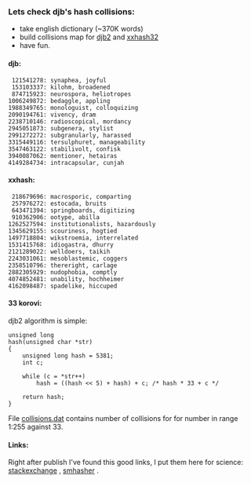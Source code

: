 ### Lets check djb's hash collisions:
* take english dictionary (~370K words)
* build collisions map for [djb2](http://www.cse.yorku.ca/~oz/hash.html) and [xxhash32](https://cyan4973.github.io/xxHash/)
* have fun.

#### djb:
```
 121541278: synaphea, joyful
 153103337: kilohm, broadened
 874715923: neurospora, heliotropes
1006249872: bedaggle, appling
1988349765: monologuist, colloquizing
2090194761: vivency, dram
2238710146: radioscopical, mordancy
2945051873: subgenera, stylist
2991272272: subgranularly, harassed
3315449116: tersulphuret, manageability
3547463122: stabilivolt, confisk
3940087062: mentioner, hetairas
4149284734: intracapsular, cunjah
```

#### xxhash:
```
 218679696: macrosporic, comparting
 257976272: estocada, bruits
 643471394: springboards, digitizing
 910362906: ootype, abilla
1262527594: institutionalists, hazardously
1345629155: scouriness, hogtied
1497718804: wikstroemia, interrelated
1531415768: idiogastra, dhurry
2121289022: welldoers, taikih
2243031061: mesoblastemic, coggers
2358510796: thereright, carlage
2882305929: nudophobia, comptly
4074852481: unability, hochheimer
4162098487: spadelike, hiccuped
```
#### 33 korovi:
djb2 algorithm is simple:
```
unsigned long
hash(unsigned char *str)
{
	unsigned long hash = 5381;
    int c;

	while (c = *str++)
    	hash = ((hash << 5) + hash) + c; /* hash * 33 + c */
 
    return hash;
}
```
File [collisions.dat](https://git.envs.net/mpech/tankf33der/raw/branch/master/collisions/colliions.dat)
contains number of collisions for for number in range 1:255 against 33.


#### Links:
Right after publish I've found this good links, I put them here for science:
[stackexchange](https://softwareengineering.stackexchange.com/questions/49550/which-hashing-algorithm-is-best-for-uniqueness-and-speed)
,
[smhasher](https://github.com/rurban/smhasher/blob/master/doc/bernstein)
.
